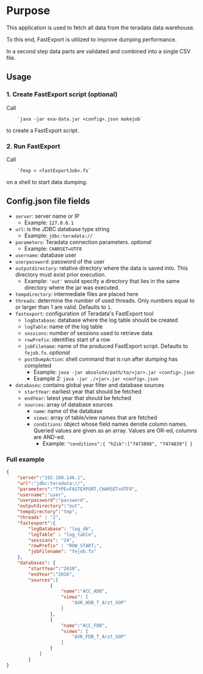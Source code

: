 # Purpose
This application is used to fetch all data from the teradata data warehouse.

To this end, FastExport is utilized to improve dumping performance.

In a second step data parts are validated and combined into a single CSV file.

## Usage

### 1. Create FastExport script (optional)
Call 

        `java -jar eva-data.jar <config>.json makejob`

to create a FastExport script.

### 2. Run FastExport
Call

        `fexp < <fastExportJob>.fx`

on a shell to start data dumping.

## Config.json file fields
* `server`: server name or IP
    * Example: `127.0.0.1`
* `url`: is the JDBC database type string
    * Example: `jdbc:teradata://`
* `parameters`: Teradata connection parameters. *optional*
    * Example: `CHARSET=UTF8`
* `username`: database user
* `userpassword`: password of the user
* `outputdirectory`: relative directory where the data is saved into. This directory must exist prior execution.
    * Example: `'out'` would specify a directory that lies in the same directory where the jar was executed.
* `tempdirectory`: intermediate files are placed here
* `threads`: determine the number of used threads. Only numbers equal to or larger than 1 are valid. Defaults to `1`.
* `fastexport`: configuration of Teradata's FastExport tool
    * `logDatabase`: database where the log table should be created
    * `logTable`: name of the log table
    * `sessions`: number of sessions used to retrieve data
    * `rowPrefix`: identifies start of a row
    * `jobFilename`: name of the produced FastExport script. Defaults to `fejob.fx`. *optional*
    * `postDumpAction`: shell command that is run after dumping has completed
        * Example: `java -jar absolute/path/to/<jar>.jar <config>.json`
        * Example 2: `java -jar ./<jar>.jar <config>.json`
* `databases`: contains global year filter and database sources
    * `startYear`: earliest year that should be fetched
    * `endYear`: latest year that should be fetched
    * `sources`: array of database sources
        * `name`: name of the database
        * `views`: array of table/view names that are fetched
        * `conditions`: object whose field names denote column names. Queried values are given as an array. Values are OR-ed, columns are AND-ed.
            * Example: `"conditions":{ "h2ik":["7473898", "7474839"] }`

### Full example
```json
{
	"server":"192.168.146.1",
	"url":"jdbc:teradata://",
	"parameters":"TYPE=FASTEXPORT,CHARSET=UTF8",
	"username":"user",
	"userpassword":"password",
	"outputdirectory":"out",
	"tempdirectory":"tmp",
	"threads" : "2",
	"fastexport":{
		"logDatabase": "log_db",
		"logTable" : "log_table",
		"sessions": "24",
		"rowPrefix" : "ROW_START;",
        "jobFilename": "fejob.fx"
	},
	"databases": {
		"startYear":"2010",
		"endYear":"2016",
		"sources":[
				{
					"name":"ACC_ADB",
					"views": [
						"AVK_ADB_T_Arzt_GOP"
					]
				},
				{
					"name":"ACC_FDB",
					"views": [
						"AVK_FDB_T_Arzt_GOP"
					]
				}
			]
		}
}
```